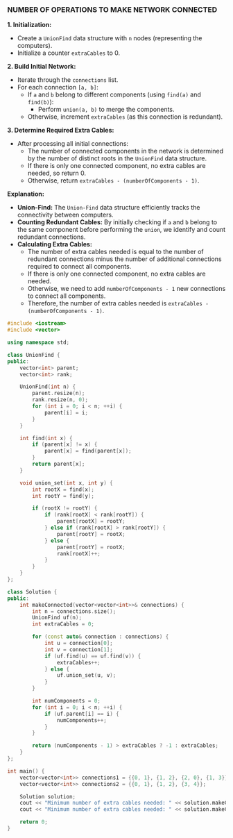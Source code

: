 ### NUMBER OF OPERATIONS TO MAKE NETWORK CONNECTED


**1. Initialization:**

* Create a `UnionFind` data structure with `n` nodes (representing the computers).
* Initialize a counter `extraCables` to 0.

**2. Build Initial Network:**

* Iterate through the `connections` list.
* For each connection `[a, b]`:
    * If `a` and `b` belong to different components (using `find(a)` and `find(b)`):
        * Perform `union(a, b)` to merge the components.
    * Otherwise, increment `extraCables` (as this connection is redundant).

**3. Determine Required Extra Cables:**

* After processing all initial connections:
    * The number of connected components in the network is determined by the number of distinct roots in the `UnionFind` data structure.
    * If there is only one connected component, no extra cables are needed, so return 0.
    * Otherwise, return `extraCables - (numberOfComponents - 1)`.

**Explanation:**

* **Union-Find:** The `Union-Find` data structure efficiently tracks the connectivity between computers.
* **Counting Redundant Cables:** By initially checking if `a` and `b` belong to the same component before performing the `union`, we identify and count redundant connections.
* **Calculating Extra Cables:** 
    * The number of extra cables needed is equal to the number of redundant connections 
      minus the number of additional connections required to connect all components.
    * If there is only one connected component, no extra cables are needed.
    * Otherwise, we need to add `numberOfComponents - 1` new connections to connect all components.
    * Therefore, the number of extra cables needed is `extraCables - (numberOfComponents - 1)`.


```cpp
#include <iostream>
#include <vector>

using namespace std;

class UnionFind {
public:
    vector<int> parent;
    vector<int> rank;

    UnionFind(int n) {
        parent.resize(n);
        rank.resize(n, 0);
        for (int i = 0; i < n; ++i) {
            parent[i] = i;
        }
    }

    int find(int x) {
        if (parent[x] != x) {
            parent[x] = find(parent[x]); 
        }
        return parent[x];
    }

    void union_set(int x, int y) {
        int rootX = find(x);
        int rootY = find(y);

        if (rootX != rootY) {
            if (rank[rootX] < rank[rootY]) {
                parent[rootX] = rootY;
            } else if (rank[rootX] > rank[rootY]) {
                parent[rootY] = rootX;
            } else {
                parent[rootY] = rootX;
                rank[rootX]++;
            }
        }
    }
};

class Solution {
public:
    int makeConnected(vector<vector<int>>& connections) {
        int n = connections.size();
        UnionFind uf(n);
        int extraCables = 0; 

        for (const auto& connection : connections) {
            int u = connection[0];
            int v = connection[1];
            if (uf.find(u) == uf.find(v)) {
                extraCables++; 
            } else {
                uf.union_set(u, v);
            }
        }

        int numComponents = 0;
        for (int i = 0; i < n; ++i) {
            if (uf.parent[i] == i) {
                numComponents++;
            }
        }

        return (numComponents - 1) > extraCables ? -1 : extraCables; 
    }
};

int main() {
    vector<vector<int>> connections1 = {{0, 1}, {1, 2}, {2, 0}, {1, 3}};
    vector<vector<int>> connections2 = {{0, 1}, {1, 2}, {3, 4}};

    Solution solution;
    cout << "Minimum number of extra cables needed: " << solution.makeConnected(connections1) << endl;
    cout << "Minimum number of extra cables needed: " << solution.makeConnected(connections2) << endl;

    return 0;
}
```

